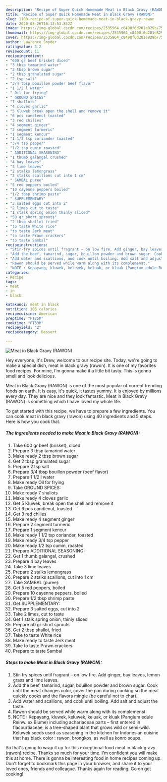 ```yaml
---
description: "Recipe of Super Quick Homemade Meat in Black Gravy (RAWON)"
title: "Recipe of Super Quick Homemade Meat in Black Gravy (RAWON)"
slug: 1100-recipe-of-super-quick-homemade-meat-in-black-gravy-rawon
date: 2020-08-26T16:13:53.852Z
image: https://img-global.cpcdn.com/recipes/2535964_c8490f6d201e829b/751x532cq70/meat-in-black-gravy-rawon-recipe-main-photo.jpg
thumbnail: https://img-global.cpcdn.com/recipes/2535964_c8490f6d201e829b/751x532cq70/meat-in-black-gravy-rawon-recipe-main-photo.jpg
cover: https://img-global.cpcdn.com/recipes/2535964_c8490f6d201e829b/751x532cq70/meat-in-black-gravy-rawon-recipe-main-photo.jpg
author: Lawrence Snyder
ratingvalue: 3.2
reviewcount: 11
recipeingredient:
- "600 gr beef brisket diced"
- "3 tbsp tamarind water"
- "2 tbsp brown sugar"
- "2 tbsp granulated sugar"
- "2 tsp salt"
- "3/4 tbsp bouillon powder beef flavor"
- "1 1/2 l water"
- " Oil for frying"
- " GROUND SPICES"
- "7 shallots"
- "4 cloves garlic"
- "5 Kluwek break open the shell and remove it"
- "6 pcs candlenut toasted"
- "3 red chilies"
- "4 segment ginger"
- "2 segment turmeric"
- "1 segment kencur"
- "1 1/2 tsp coriander toasted"
- "3/4 tsp pepper"
- "1/2 tsp cumin roasted"
- " ADDITIONAL SEASONING"
- "1 thumb galangal crushed"
- "4 bay leaves"
- "3 lime leaves"
- "2 stalks lemongrass"
- "2 stalks scallions cut into 1 cm"
- " SAMBAL puree"
- "5 red peppers boiled"
- "10 cayenne peppers boiled"
- "1/2 tbsp shrimp paste"
- " SUPPLEMENTARY"
- "3 salted eggs cut into 2"
- "2 limes cut to taste"
- "1 stalk spring onion thinly sliced"
- "50 gr short sprouts"
- "2 tbsp shallot fried"
- "to taste White rice"
- "to taste Jerk meat"
- "to taste Prawn crackers"
- "to taste Sambal"
recipeinstructions:
- "Stir-fry spices until fragrant – on low fire. Add ginger, bay leaves, lemon grass and lime leaves."
- "Add the beef, tamarind, sugar, bouillon powder and brown sugar. Cook until the meat changes color, cover the pan during cooking so the meat quickly cooks and the flavors mingle (be careful not to char)."
- "Add water and scallions, and cook until boiling. Add salt and adjust the taste."
- "Rawon should be served while warm along with its complemenst."
- "NOTE : Kepayang, kluwek, keluwek, keluak, or kluak (Pangium edule Reinw. ex Blume) including achariaceae parts – first entered in flacourtiaceae, is a tree-shaped plant that grows wild or semi-wild. Keluwek seeds used as seasoning in the kitchen for Indonesian cuisine that has black color : rawon, brongkos, as well as konro soups."
categories:
- Recipe
tags:
- meat
- in
- black

katakunci: meat in black 
nutrition: 106 calories
recipecuisine: American
preptime: "PT25M"
cooktime: "PT33M"
recipeyield: "2"
recipecategory: Dessert

---
```



![Meat in Black Gravy (RAWON)](https://img-global.cpcdn.com/recipes/2535964_c8490f6d201e829b/751x532cq70/meat-in-black-gravy-rawon-recipe-main-photo.jpg)

Hey everyone, it's Drew, welcome to our recipe site. Today, we're going to make a special dish, meat in black gravy (rawon). It is one of my favorites food recipes. For mine, I'm gonna make it a little bit tasty. This is gonna smell and look delicious.



Meat in Black Gravy (RAWON) is one of the most popular of current trending foods on earth. It is easy, it's quick, it tastes yummy. It is enjoyed by millions every day. They are nice and they look fantastic. Meat in Black Gravy (RAWON) is something which I have loved my whole life.


To get started with this recipe, we have to prepare a few ingredients. You can cook meat in black gravy (rawon) using 40 ingredients and 5 steps. Here is how you cook that.

<!--inarticleads1-->

##### The ingredients needed to make Meat in Black Gravy (RAWON):

1. Take 600 gr beef (brisket), diced
1. Prepare 3 tbsp tamarind water
1. Make ready 2 tbsp brown sugar
1. Get 2 tbsp granulated sugar
1. Prepare 2 tsp salt
1. Prepare 3/4 tbsp bouillon powder (beef flavor)
1. Prepare 1 1/2 l water
1. Make ready  Oil for frying
1. Take  GROUND SPICES:
1. Make ready 7 shallots
1. Make ready 4 cloves garlic
1. Get 5 Kluwek, break open the shell and remove it
1. Get 6 pcs candlenut, toasted
1. Get 3 red chilies
1. Make ready 4 segment ginger
1. Prepare 2 segment turmeric
1. Prepare 1 segment kencur
1. Make ready 1 1/2 tsp coriander, toasted
1. Make ready 3/4 tsp pepper
1. Make ready 1/2 tsp cumin, roasted
1. Prepare  ADDITIONAL SEASONING:
1. Get 1 thumb galangal, crushed
1. Prepare 4 bay leaves
1. Take 3 lime leaves
1. Prepare 2 stalks lemongrass
1. Prepare 2 stalks scallions, cut into 1 cm
1. Take  SAMBAL (puree):
1. Get 5 red peppers, boiled
1. Prepare 10 cayenne peppers, boiled
1. Prepare 1/2 tbsp shrimp paste
1. Get  SUPPLEMENTARY:
1. Prepare 3 salted eggs, cut into 2
1. Take 2 limes, cut to taste
1. Get 1 stalk spring onion, thinly sliced
1. Prepare 50 gr short sprouts
1. Get 2 tbsp shallot, fried
1. Take to taste White rice
1. Make ready to taste Jerk meat
1. Take to taste Prawn crackers
1. Prepare to taste Sambal




<!--inarticleads2-->

##### Steps to make Meat in Black Gravy (RAWON):

1. Stir-fry spices until fragrant – on low fire. Add ginger, bay leaves, lemon grass and lime leaves.
1. Add the beef, tamarind, sugar, bouillon powder and brown sugar. Cook until the meat changes color, cover the pan during cooking so the meat quickly cooks and the flavors mingle (be careful not to char).
1. Add water and scallions, and cook until boiling. Add salt and adjust the taste.
1. Rawon should be served while warm along with its complemenst.
1. NOTE : Kepayang, kluwek, keluwek, keluak, or kluak (Pangium edule Reinw. ex Blume) including achariaceae parts – first entered in flacourtiaceae, is a tree-shaped plant that grows wild or semi-wild. Keluwek seeds used as seasoning in the kitchen for Indonesian cuisine that has black color : rawon, brongkos, as well as konro soups.




So that's going to wrap it up for this exceptional food meat in black gravy (rawon) recipe. Thanks so much for your time. I'm confident you will make this at home. There is gonna be interesting food in home recipes coming up. Don't forget to bookmark this page in your browser, and share it to your loved ones, friends and colleague. Thanks again for reading. Go on get cooking!
